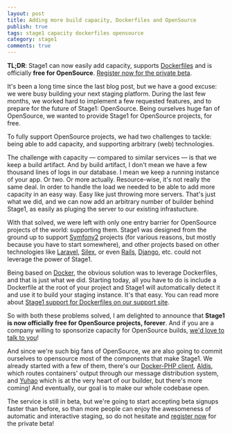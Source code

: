 ```yaml
---
layout: post
title: Adding more build capacity, Dockerfiles and OpenSource
publish: true
tags: stage1 capacity dockerfiles opensource
category: stage1
comments: true
---
```


__TL;DR__: Stage1 can now easily add capacity, supports [Dockerfiles](http://help.stage1.io/article/using-my-own-dockerfile/) and is officially __free for OpenSource__. [Register now for the private beta](http://stage1.io).

It's been a long time since the last blog post, but we have a good excuse: we were busy building your next staging platform. During the last few months, we worked hard to implement a few requested features, and to prepare for the future of Stage1: OpenSource. Being ourselves huge fan of OpenSource, we wanted to provide Stage1 for OpenSource projects, for free.

To fully support OpenSource projects, we had two challenges to tackle: being able to add capacity, and supporting arbitrary (web) technologies.

The challenge with capacity — compared to similar services — is that we keep a build artifact. And by build artifact, I don't mean we have a few thousand lines of logs in our database. I mean we keep a running instance of your app. Or two. Or more actually. Resource-wise, it's not really the same deal. In order to handle the load we needed to be able to add more capacity in an easy way. Easy like just throwing more servers. That's just what we did, and we can now add an arbitrary number of builder behind Stage1, as easily as pluging the server to our existing infrastucture.

With that solved, we were left with only one entry barrier for OpenSource projects of the world: supporting them. Stage1 was designed from the ground up to support [Symfony2](http://symfony.com/) projects (for various reasons, but mostly because you have to start somewhere), and other projects based on other technologies like [Laravel](http://laravel.com/), [Silex](http://silex.sensiolabs.org/), or even [Rails](http://rubyonrails.org/), [Django](https://www.djangoproject.com/), etc. could not leverage the power of Stage1.

Being based on [Docker](http://docker.io), the obvious solution was to leverage Dockerfiles, and that is just what we did. Starting today, all you have to do is include a Dockerfile at the root of your project and Stage1 will automatically detect it and use it to build your staging instance. It's that easy. You can read more about [Stage1 support for Dockerfiles on our support site](http://help.stage1.io/article/using-my-own-dockerfile/).

So with both these problems solved, I am delighted to announce that __Stage1 is now officially free for OpenSource projects, forever__. And if you are a company willing to sponsorize capacity for OpenSource builds, [we'd love to talk to you](mailto:geoffrey@stage1.io?subject=OSS)!

And since we're such big fans of OpenSource, we are also going to commit ourselves to opensource most of the components that make Stage1. We already started with a few of them, there's our [Docker-PHP client](https://github.com/stage1/docker-php), [Aldis](https://github.com/stage1/aldis), which routes containers' output through our message distribution system, and [Yuhao](https://github.com/stage1/yuhao) which is at the very heart of our builder, but there's more coming! And eventually, our goal is to make our whole codebase open.

The service is still in beta, but we're going to start accepting beta signups faster than before, so than more people can enjoy the awesomeness of automatic and interactive staging, so do not hesitate and [register now](https://stage1.io) for the private beta!